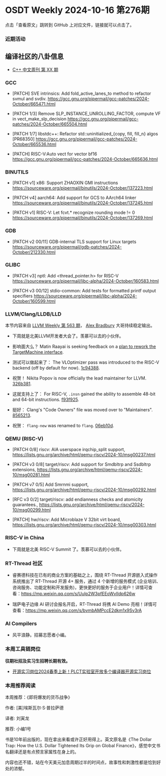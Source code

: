 # OSDT Weekly 2024-10-16 第276期

点击「查看原文」跳转到 GitHub 上对应文件，链接就可以点击了。

### 近期活动

## 编译社区的八卦信息

- [C++ 中文周刊 第 XX 期]()

### GCC

- [PATCH] SVE intrinsics: Add fold_active_lanes_to method to refactor svmul and svdiv.
  https://gcc.gnu.org/pipermail/gcc-patches/2024-October/665471.html

- [PATCH 1/3] Remove SLP_INSTANCE_UNROLLING_FACTOR, compute VF in vect_make_slp_decision
  https://gcc.gnu.org/pipermail/gcc-patches/2024-October/665504.html

- [PATCH 1/7] libstdc++: Refactor std::uninitialized_{copy, fill, fill_n} algos [PR68350]
  https://gcc.gnu.org/pipermail/gcc-patches/2024-October/665536.html

- [PATCH] RISC-V:Auto vect for vector bf16
  https://gcc.gnu.org/pipermail/gcc-patches/2024-October/665636.html

### BINUTILS

- [PATCH v1] x86: Support ZHAOXIN GMI instructions
  https://sourceware.org/pipermail/binutils/2024-October/137223.html

- [PATCH v4] aarch64: Add support for GCS to AArch64 linker
  https://sourceware.org/pipermail/binutils/2024-October/137245.html

- [PATCH v1] RISC-V: Let fcvt.* recognize rounding mode != 0
  https://sourceware.org/pipermail/binutils/2024-October/137269.html

### GDB

- [PATCH v2 00/11] GDB-internal TLS support for Linux targets
  https://sourceware.org/pipermail/gdb-patches/2024-October/212330.html

### GLIBC

- [PATCH v3] nptl: Add <thread_pointer.h> for RISC-V
  https://sourceware.org/pipermail/libc-alpha/2024-October/160583.html

- [PATCH v3 00/12] stdio-common: Add tests for formatted printf output specifiers
  https://sourceware.org/pipermail/libc-alpha/2024-October/160599.html

### LLVM/Clang/LLDB/LLD

本节内容来自 [LLVM Weekly 第 563 期](http://llvmweekly.org/issue/563)，
[Alex Bradbury](https://www.linkedin.com/in/alex-bradbury/) 大哥持续稳定输出。

* 下周就是北美LLVM开发者大会了。羡慕可以去的小伙伴。

* 影响面大么？ Matin Raayai is seeking feedback on a [plan to rework the TargetMachine
  interface](https://discourse.llvm.org/t/rfc-reworking-the-targetmachine-interface/82478).

* 测试可以做起来了： The VLOptimizer pass was introduced to the RISC-V backend (off by default
  for now).
  [1c94388](https://github.com/llvm/llvm-project/commit/1c94388f38c6).

* 祝贺！ Nikita Popov is now officially the lead maintainer for LLVM.
  [326b381](https://github.com/llvm/llvm-project/commit/326b381ac030).

* 这就支持上了： For RISC-V, `.insn` gained the ability to assemble 48-bit and 64-bit
  instructions.
  [f93f925](https://github.com/llvm/llvm-project/commit/f93f925d4f3b).

* 挺好： Clang's "Code Owners" file was moved over to "Maintainers".
  [8565213](https://github.com/llvm/llvm-project/commit/8565213f2f99).

* 祝贺： `flang-new` was renamed to `flang`.
  [06eb10d](https://github.com/llvm/llvm-project/commit/06eb10dadfae).

### QEMU (RISC-V)

- [PATCH 0/8] riscv: AIA userspace irqchip_split support,
  https://lists.gnu.org/archive/html/qemu-riscv/2024-10/msg00237.html

- [PATCH v3 0/8] target/riscv: Add support for Smdbltrp and Ssdbltrp extensions,
  https://lists.gnu.org/archive/html/qemu-riscv/2024-10/msg00281.html

- [PATCH v7 0/5] Add Smrnmi support,
  https://lists.gnu.org/archive/html/qemu-riscv/2024-10/msg00292.html

- [RFC v3 0/2] target/riscv: add endianness checks and atomicity guarantees.,
  https://lists.gnu.org/archive/html/qemu-riscv/2024-10/msg00299.html

- [PATCH] hw/riscv: Add Microblaze V 32bit virt board,
  https://lists.gnu.org/archive/html/qemu-riscv/2024-10/msg00303.html

### RISC-V in China

- 下周就是北美 RISC-V Summit 了。羡慕可以去的小伙伴。

### RT-Thread 社区

- 睿赛德科技在已有的商业方案的基础之上，围绕 RT-Thread 开源嵌入式操作系统推出了 RT-Thread 开源 4+ 服务，通过 4 个新增的服务模式 (企业培训、咨询服务、功能定制和开发服务)，更快更好的服务于企业用户！详情可查看：https://mp.weixin.qq.com/s/Uulp2W3pfEEoWvIIdp626w

- 瑞萨电子边缘 AI 研讨会报名开启，RT-Thread 将携 AI Demo 亮相！详情可查看：https://mp.weixin.qq.com/s/bvmbAMPccE2dkm1x9Sv3rA

### AI Compilers

- 风平浪静。招募志愿者小编。

### 本周工具链岗位

**往期社招及实习生招聘长期有效。**

- [开源实习岗位2024春季上新！PLCT实验室开放多个编译器开源实习岗位](https://mp.weixin.qq.com/s/D-l7hE2S-21NCAZsVqPzMA)

### 本周推荐阅读

本周推荐：《即将爆发的货币战争》

作者: [美]埃斯瓦尔·S·普拉萨德

译者: 刘寅龙

推荐: 小编1号

书是10年前出版的，现在拿出来看或许正好用得上。英文原名是《The Dollar Trap: How the U.S. Dollar Tightened Its Grip on Global Finance》，感觉中文书名翻译还是有点预言家属性在身上的。

内容也还不错，站在今天美元加息周期过半的时间点，故事性和刺激性都是恰到好处的浓郁。
